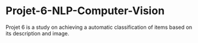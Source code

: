 # Projet-6-NLP-Computer-Vision
Projet 6 is a study on achieving a automatic classification of items based on its description and image.
